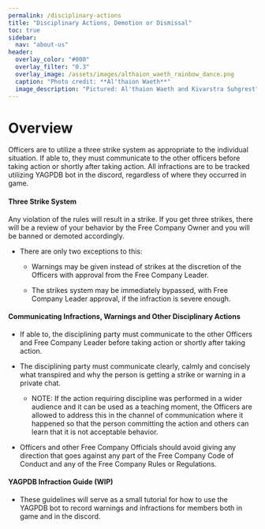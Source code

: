 ```yaml
---
permalink: /disciplinary-actions
title: "Disciplinary Actions, Demotion or Dismissal"
toc: true
sidebar:
  nav: "about-us"
header:
  overlay_color: "#000"
  overlay_filter: "0.3"
  overlay_image: /assets/images/althaion_waeth_rainbow_dance.png
  caption: "Photo credit: **Al'thaion Waeth**"
  image_description: "Pictured: Al'thaion Waeth and Kivarstra Suhgrest"
---
```

# Overview

Officers are to utilize a three strike system as appropriate to the individual situation. If able to, they must communicate to the other officers before taking action or shortly after taking action. All infractions are to be tracked utilizing YAGPDB bot in the discord, regardless of where they occurred in game.

#### Three Strike System

Any violation of the rules will result in a strike. If you get three strikes, there will be a review of your behavior by the Free Company Owner and you will be banned or demoted accordingly. 

-   There are only two exceptions to this:
    
    -   Warnings may be given instead of strikes at the discretion of the Officers with approval from the Free Company Leader.
        
    -   The strikes system may be immediately bypassed, with Free Company Leader approval, if the infraction is severe enough.
        

#### Communicating Infractions, Warnings and Other Disciplinary Actions

-   If able to, the disciplining party must communicate to the other Officers and Free Company Leader before taking action or shortly after taking action.
    
-   The disciplining party must communicate clearly, calmly and concisely what transpired and why the person is getting a strike or warning in a private chat. 
    
    -   NOTE: If the action requiring discipline was performed in a wider audience and it can be used as a teaching moment, the Officers are allowed to address this in the channel of communication where it happened so that the person committing the action and others can learn that it is not acceptable behavior.
        
-   Officers and other Free Company Officials should avoid giving any direction that goes against any part of the Free Company Code of Conduct and any of the Free Company Rules or Regulations.
    

#### YAGPDB Infraction Guide (WIP)

-   These guidelines will serve as a small tutorial for how to use the YAGPDB bot to record warnings and infractions for members both in game and in the discord.